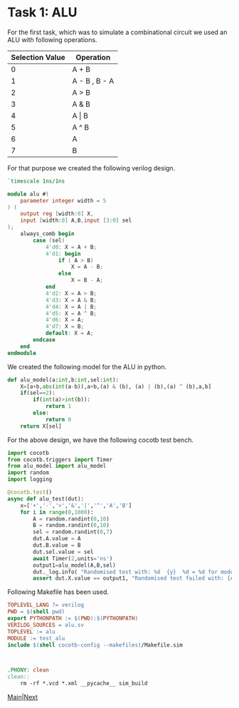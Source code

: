 # Task 1: ALU
For the first task, which was to simulate a combinational circuit we used an ALU with following operations.


|Selection Value|Operation  |
|--|--|
| 0 | A + B |
| 1 | A - B , B - A |
| 2 | A > B |
| 3 | A & B |
| 4 | A \| B |
| 5 | A ^ B|
|6|A|
|7|B|

For that purpose we created the following verilog design.

```verilog 
`timescale 1ns/1ns

module alu #(
    parameter integer width = 5
) (
    output reg [width:0] X,
    input [width:0] A,B,input [3:0] sel
);
    always_comb begin 
        case (sel)
            4'd0: X = A + B;
            4'd1: begin 
                if ( A > B)
                    X = A - B;
                else
                    X = B - A;
            end
            4'd2: X = A > B;
            4'd3: X = A & B;
            4'd4: X = A | B;
            4'd5: X = A ^ B;
            4'd6: X = A;
            4'd7: X = B;
            default: X = A;
        endcase
    end
endmodule
```
    
We created the following model for the ALU in python.
```python
def alu_model(a:int,b:int,sel:int):
    X=[a+b,abs(int(a-b)),a+b,(a) & (b), (a) | (b),(a) ^ (b),a,b]
    if(sel==2):
        if(int(a)>int(b)):
            return 1
        else:
            return 0
    return X[sel]
```

For the above design, we have the following cocotb test bench.
```python
import cocotb
from cocotb.triggers import Timer
from alu_model import alu_model
import random
import logging

@cocotb.test()
async def alu_test(dut):
    x=['+','-','>','&','|','^','A','B']
    for i in range(0,1000):
        A = random.randint(0,10)
        B = random.randint(0,10)
        sel = random.randint(0,7)
        dut.A.value = A
        dut.B.value = B
        dut.sel.value = sel
        await Timer(2,units='ns')
        output1=alu_model(A,B,sel)
        dut._log.info( "Randomised test with: %d  {y}  %d = %d for model value {a}".format(y=x[sel],a=output1),dut.A.value,dut.B.value,dut.X.value)
        assert dut.X.value == output1, "Randomised test failed with: {A}  {y}  {B} = {X} for {a}".format(A=dut.A.value, B=dut.B.value, X=dut.X.value,y=x[sel],a=output1)
```

Following Makefile has been used.
```makefile
TOPLEVEL_LANG ?= verilog
PWD = $(shell pwd)
export PYTHONPATH := $(PWD):$(PYTHONPATH)
VERILOG_SOURCES = alu.sv
TOPLEVEL := alu
MODULE := test_alu
include $(shell cocotb-config --makefiles)/Makefile.sim



.PHONY: clean
clean::
    rm -rf *.vcd *.xml __pycache__ sim_build
 ```       

[Main](README.md)|[Next](Task2.md)
